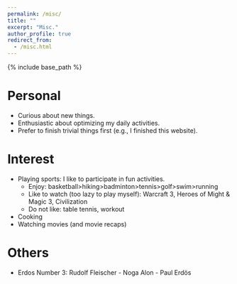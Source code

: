 ```yaml
---
permalink: /misc/
title: ""
excerpt: "Misc."
author_profile: true
redirect_from: 
  - /misc.html
---
```


{% include base_path %}


Personal
======
* Curious about new things. 
* Enthusiastic about optimizing my daily activities.
* Prefer to finish trivial things first (e.g., I finished this website).

Interest
======
* Playing sports: I like to participate in fun activities.
  - Enjoy: basketball>hiking>badminton>tennis>golf>swim>running
  - Like to watch (too lazy to play myself): Warcraft 3, Heroes of Might & Magic 3, Civilization
  - Do not like: table tennis, workout
* Cooking
* Watching movies (and movie recaps)


Others
======
* Erdos Number 3: Rudolf Fleischer - Noga Alon - Paul Erdös


<!-- 
Writing
======
Resources I like on writing:
* 

Graduate Research
======
Resources I like on doing research:
*  
-->